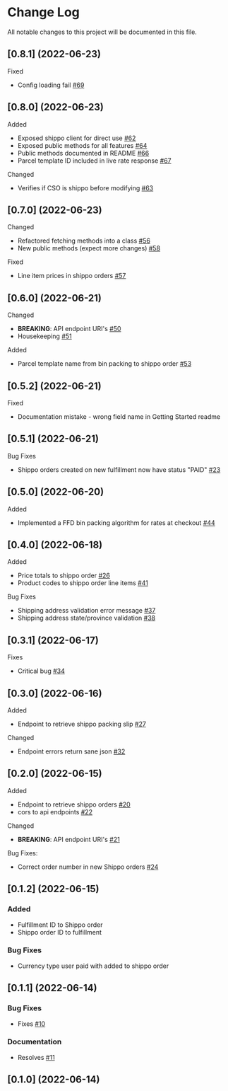 # Change Log

All notable changes to this project will be documented in this file.
## [0.8.1] (2022-06-23)
Fixed
- Config loading fail [#69](https://github.com/macder/medusa-fulfillment-shippo/issues/69)
## [0.8.0] (2022-06-23)
Added
- Exposed shippo client for direct use [#62](https://github.com/macder/medusa-fulfillment-shippo/issues/62)
- Exposed public methods for all features [#64](https://github.com/macder/medusa-fulfillment-shippo/issues/64)
- Public methods documented in README [#66](https://github.com/macder/medusa-fulfillment-shippo/issues/66)
- Parcel template ID included in live rate response [#67](https://github.com/macder/medusa-fulfillment-shippo/issues/67)

Changed
- Verifies if CSO is shippo before modifying [#63](https://github.com/macder/medusa-fulfillment-shippo/issues/63)
## [0.7.0] (2022-06-23)
Changed
- Refactored fetching methods into a class [#56](https://github.com/macder/medusa-fulfillment-shippo/issues/56)
- New public methods (expect more changes) [#58](https://github.com/macder/medusa-fulfillment-shippo/issues/58)

Fixed
- Line item prices in shippo orders [#57](https://github.com/macder/medusa-fulfillment-shippo/issues/57)
## [0.6.0] (2022-06-21)
Changed
- **BREAKING**: API endpoint URI's [#50](https://github.com/macder/medusa-fulfillment-shippo/issues/50)
- Housekeeping [#51](https://github.com/macder/medusa-fulfillment-shippo/issues/51)

Added
- Parcel template name from bin packing to shippo order [#53](https://github.com/macder/medusa-fulfillment-shippo/issues/53)

## [0.5.2] (2022-06-21)
Fixed
- Documentation mistake - wrong field name in Getting Started readme
## [0.5.1] (2022-06-21)
Bug Fixes
- Shippo orders created on new fulfillment now have status "PAID" [#23](https://github.com/macder/medusa-fulfillment-shippo/issues/23)
## [0.5.0] (2022-06-20)
Added
- Implemented a FFD bin packing algorithm for rates at checkout [#44](https://github.com/macder/medusa-fulfillment-shippo/issues/44)
## [0.4.0] (2022-06-18)
Added
- Price totals to shippo order [#26](https://github.com/macder/medusa-fulfillment-shippo/issues/26)
- Product codes to shippo order line items [#41](https://github.com/macder/medusa-fulfillment-shippo/issues/41)

Bug Fixes
- Shipping address validation error message [#37](https://github.com/macder/medusa-fulfillment-shippo/issues/37)
- Shipping address state/province validation [#38](https://github.com/macder/medusa-fulfillment-shippo/issues/38)

## [0.3.1] (2022-06-17)
Fixes
- Critical bug [#34](https://github.com/macder/medusa-fulfillment-shippo/issues/34)
## [0.3.0] (2022-06-16)
Added
- Endpoint to retrieve shippo packing slip [#27](https://github.com/macder/medusa-fulfillment-shippo/issues/27)

Changed
- Endpoint errors return sane json [#32](https://github.com/macder/medusa-fulfillment-shippo/issues/32)
## [0.2.0] (2022-06-15)
Added
- Endpoint to retrieve shippo orders [#20](https://github.com/macder/medusa-fulfillment-shippo/issues/20)
- cors to api endpoints [#22](https://github.com/macder/medusa-fulfillment-shippo/issues/22)

Changed
- **BREAKING**: API endpoint URI's [#21](https://github.com/macder/medusa-fulfillment-shippo/issues/21)

Bug Fixes:
- Correct order number in new Shippo orders [#24](https://github.com/macder/medusa-fulfillment-shippo/issues/24)


## [0.1.2] (2022-06-15)
### Added
- Fulfillment ID to Shippo order
- Shippo order ID to fulfillment

### Bug Fixes
- Currency type user paid with added to shippo order
## [0.1.1] (2022-06-14)
### Bug Fixes
- Fixes [#10](https://github.com/macder/medusa-fulfillment-shippo/issues/10)
### Documentation
- Resolves [#11](https://github.com/macder/medusa-fulfillment-shippo/issues/11)

## [0.1.0] (2022-06-14)
